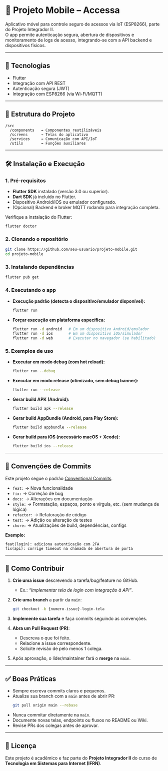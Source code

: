 # 📱 Projeto Mobile – Accessa

Aplicativo móvel para controle seguro de acessos via IoT (ESP8266), parte do Projeto Integrador II.  
O app permite autenticação segura, abertura de dispositivos e monitoramento de logs de acesso, integrando-se com a API backend e dispositivos físicos.

---

## 🚀 Tecnologias
- Flutter
- Integração com API REST
- Autenticação segura (JWT)
- Integração com ESP8266 (via Wi-Fi/MQTT)

---

## 📂 Estrutura do Projeto
```
/src
  /components   → Componentes reutilizáveis
  /screens      → Telas do aplicativo
  /services     → Comunicação com API/IoT
  /utils        → Funções auxiliares
```

---

## 🛠️ Instalação e Execução

### 1. Pré-requisitos
- **Flutter SDK** instalado (versão 3.0 ou superior).  
- **Dart SDK** já incluído no Flutter.  
- Dispositivo Android/iOS ou emulador configurado.  
- (Opcional) Backend e broker MQTT rodando para integração completa.  

Verifique a instalação do Flutter:
```bash
flutter doctor
```

### 2. Clonando o repositório
```bash
git clone https://github.com/seu-usuario/projeto-mobile.git
cd projeto-mobile
```

### 3. Instalando dependências
```bash
flutter pub get
```

### 4. Executando o app
- **Execução padrão (detecta o dispositivo/emulador disponível):**
  ```bash
  flutter run
  ```

- **Forçar execução em plataforma específica:**
  ```bash
  flutter run -d android   # Em um dispositivo Android/emulador
  flutter run -d ios       # Em um dispositivo iOS/simulador
  flutter run -d web       # Executar no navegador (se habilitado)
  ```

### 5. Exemplos de uso
- **Executar em modo debug (com hot reload):**
  ```bash
  flutter run --debug
  ```

- **Executar em modo release (otimizado, sem debug banner):**
  ```bash
  flutter run --release
  ```

- **Gerar build APK (Android):**
  ```bash
  flutter build apk --release
  ```

- **Gerar build AppBundle (Android, para Play Store):**
  ```bash
  flutter build appbundle --release
  ```

- **Gerar build para iOS (necessário macOS + Xcode):**
  ```bash
  flutter build ios --release
  ```

---

## 📌 Convenções de Commits

Este projeto segue o padrão [Conventional Commits](https://www.conventionalcommits.org/).

- `feat:` → Nova funcionalidade  
- `fix:` → Correção de bug  
- `docs:` → Alterações em documentação  
- `style:` → Formatação, espaços, ponto e vírgula, etc. (sem mudança de lógica)  
- `refactor:` → Refatoração de código  
- `test:` → Adição ou alteração de testes  
- `chore:` → Atualizações de build, dependências, configs  

**Exemplo:**
```
feat(login): adiciona autenticação com 2FA
fix(api): corrige timeout na chamada de abertura de porta
```

---

## 🌱 Como Contribuir

1. **Crie uma issue** descrevendo a tarefa/bug/feature no GitHub.  
   - Ex.: *“Implementar tela de login com integração à API”*.  

2. **Crie uma branch** a partir da `main`:
   ```bash
   git checkout -b {numero-issue}-login-tela
   ```

3. **Implemente sua tarefa** e faça commits seguindo as convenções.  

4. **Abra um Pull Request (PR)**:  
   - Descreva o que foi feito.  
   - Relacione a issue correspondente.  
   - Solicite revisão de pelo menos 1 colega.  

5. Após aprovação, o líder/maintainer fará o **merge** na `main`.

---

## ✅ Boas Práticas

- Sempre escreva commits claros e pequenos.  
- Atualize sua branch com a `main` antes de abrir PR:  
  ```bash
  git pull origin main --rebase
  ```
- Nunca commitar diretamente na `main`.  
- Documente novas telas, endpoints ou fluxos no README ou Wiki.  
- Revise PRs dos colegas antes de aprovar.  

---

## 📖 Licença
Este projeto é acadêmico e faz parte do **Projeto Integrador II** do curso de **Tecnologia em Sistemas para Internet (IFRN)**.
